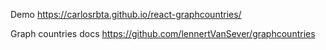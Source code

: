 Demo
https://carlosrbta.github.io/react-graphcountries/

Graph countries docs
https://github.com/lennertVanSever/graphcountries
